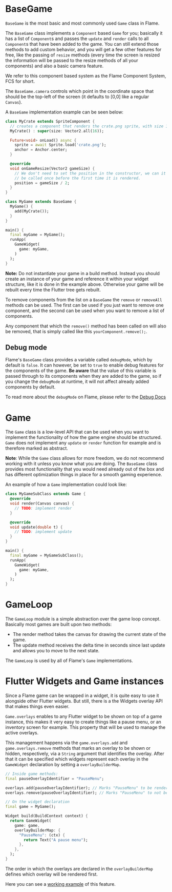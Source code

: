 # BaseGame

`BaseGame` is the most basic and most commonly used `Game` class in Flame.

The `BaseGame` class implements a `Component` based `Game` for you; basically it has a list of
`Component`s and passes the `update` and `render` calls to all `Component`s that have been added to
the game. You can still extend those methods to add custom behavior, and you will get a few other
features for free, like the passing of `resize` methods (every time the screen is resized the
information will be passed to the resize methods of all your components) and also a basic camera
feature.

We refer to this component based system as the Flame Component System, FCS for short.

The `BaseGame.camera` controls which point in the coordinate space that should be the top-left of
the screen (it defaults to [0,0] like a regular `Canvas`).

A `BaseGame` implementation example can be seen below:

```dart
class MyCrate extends SpriteComponent {
  // creates a component that renders the crate.png sprite, with size 16 x 16
  MyCrate() : super(size: Vector2.all(16));

  Future<void> onLoad() async {
    sprite = await Sprite.load('crate.png');
    anchor = Anchor.center;
  }

  @override
  void onGameResize(Vector2 gameSize) {
    // We don't need to set the position in the constructor, we can it directly here since it will
    // be called once before the first time it is rendered.
    position = gameSize / 2;
  }
}

class MyGame extends BaseGame {
  MyGame() {
    add(MyCrate());
  }
}

main() {
  final myGame = MyGame();
  runApp(
    GameWidget(
      game: myGame,
    )
  );
}
```

**Note:** Do not instantiate your game in a build method. Instead you should create an instance of
 your game and reference it within your widget structure, like it is done in the example above.
 Otherwise your game will be rebuilt every time the Flutter tree gets rebuilt.

To remove components from the list on a `BaseGame` the `remove` or `removeAll` methods can be used.
The first can be used if you just want to remove one component, and the second can be used when you want to remove a list of
components.

Any component that which the `remove()` method has been called on will also be removed, that is
simply called like this `yourComponent.remove();`.

## Debug mode

Flame's `BaseGame` class provides a variable called `debugMode`, which by default is `false`. It can
however, be set to `true` to enable debug features for the components of the game. __Be aware__ that
the value of this variable is passed through to its components when they are added to the game, so if
you change the `debugMode` at runtime, it will not affect already added components by default.

To read more about the `debugMode` on Flame, please refer to the [Debug Docs](debug.md)

# Game

The `Game` class is a low-level API that can be used when you want to implement the functionality of
how the game engine should be structured. `Game` does not implement any `update` or
`render` function for example and is therefore marked as abstract.

**Note**: While the `Game` class allows for more freedom, we do not recommend working with it unless you know what you are doing. The `BaseGame` class provides most functionality that you would need already out of the box and has different optimization things in place for a smooth gaming experience.

An example of how a `Game` implementation could look like:

```dart
class MyGameSubClass extends Game {
  @override
  void render(Canvas canvas) {
    // TODO: implement render
  }

  @override
  void update(double t) {
    // TODO: implement update
  }
}

main() {
  final myGame = MyGameSubClass();
  runApp(
    GameWidget(
      game: myGame,
    )
  );
}
```

# GameLoop

The `GameLoop` module is a simple abstraction over the game loop concept. Basically most games are
built upon two methods:

 - The render method takes the canvas for drawing the current state of the game.
 - The update method receives the delta time in seconds since last update and allows you to move to
   the next state.

The `GameLoop` is used by all of Flame's `Game` implementations.

# Flutter Widgets and Game instances

Since a Flame game can be wrapped in a widget, it is quite easy to use it alongside other Flutter
widgets. But still, there is a the Widgets overlay API that makes things even easier.

`Game.overlays` enables to any Flutter widget to be shown on top of a game instance, this makes it
very easy to create things like a pause menu, or an inventory screen for example.
This property that will be used to manage the active overlays.

This management happens via the `game.overlays.add` and `game.overlays.remove` methods that marks an
overlay to be shown or hidden, respectively, via a `String` argument that identifies the overlay.
After that it can be specified which widgets represent each overlay in the `GameWidget` declaration
by setting a `overlayBuilderMap`.

```dart
// Inside game methods:
final pauseOverlayIdentifier = "PauseMenu";

overlays.add(pauseOverlayIdentifier); // Marks "PauseMenu" to be rendered.
overlays.remove(pauseOverlayIdentifier); // Marks "PauseMenu" to not be rendered.
```

```dart
// On the widget declaration
final game = MyGame();

Widget build(BuildContext context) {
  return GameWidget(
    game: game,
    overlayBuilderMap: {
      "PauseMenu": (ctx) {
        return Text("A pause menu");
      },
    },
  );
}
```

The order in which the overlays are declared in the `overlayBuilderMap` defines which overlay
will be rendered first.

Here you can see a
[working example](https://github.com/flame-engine/flame/tree/main/examples/lib/stories/widgets/overlay.dart)
of this feature.
